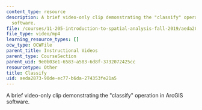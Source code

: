 ```yaml
---
content_type: resource
description: A brief video-only clip demonstrating the "classify" operation in ArcGIS
  software.
file: /courses/11-205-introduction-to-spatial-analysis-fall-2019/aeda287390deec77b6da274353fe21a5_MIT11_205F19_classify.mp4
file_type: video/mp4
learning_resource_types: []
ocw_type: OCWFile
parent_title: Instructional Videos
parent_type: CourseSection
parent_uid: 9e0b03e1-6583-a583-6d8f-3732072425cc
resourcetype: Other
title: Classify
uid: aeda2873-90de-ec77-b6da-274353fe21a5
---
```

A brief video-only clip demonstrating the "classify" operation in ArcGIS software.

